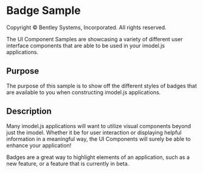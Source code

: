 # Badge Sample

Copyright © Bentley Systems, Incorporated. All rights reserved.

The UI Component Samples are showcasing a variety of different user interface components that are able to be used in your imodel.js applications.

## Purpose

The purpose of this sample is to show off the different styles of badges that are available to you when constructing imodel.js applications.

## Description

Many imodel.js applications will want to utilize visual components beyond just the imodel. Whether it be for user interaction or displaying helpful information in a meaningful way, the UI Components will surely be able to enhance your application!

Badges are a great way to highlight elements of an application, such as a new feature, or a feature that is currently in beta.
